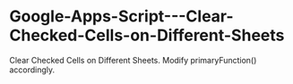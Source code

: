 # Google-Apps-Script---Clear-Checked-Cells-on-Different-Sheets
Clear Checked Cells on Different Sheets. Modify primaryFunction() accordingly.
